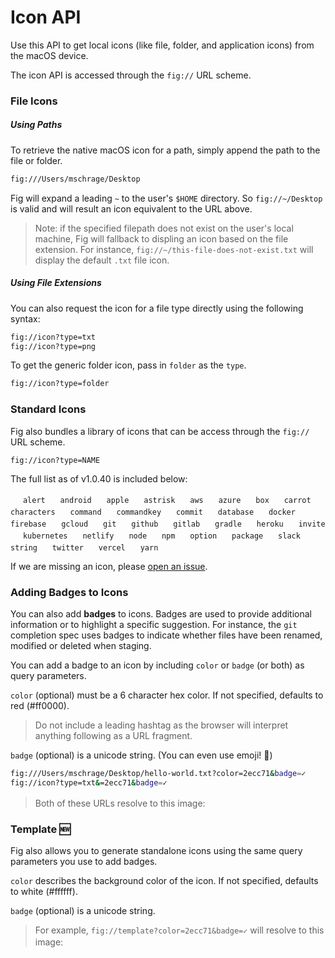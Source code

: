# Icon API

Use this API to get local icons (like file, folder, and application icons) from the macOS device.

The icon API is accessed through the `fig://` URL scheme. 

### File Icons

##### Using Paths
To retrieve the native macOS icon for a path, simply append the path to the file or folder.

```bash
fig:///Users/mschrage/Desktop
```

Fig will expand a leading `~` to the user's `$HOME` directory. So `fig://~/Desktop` is valid and will result an icon equivalent to the URL above. 

> Note: if the specified filepath does not exist on the user's local machine, Fig will fallback to displing an icon based on the file extension. For instance, `fig://~/this-file-does-not-exist.txt` will display the default `.txt` file icon.


##### Using File Extensions

You can also request the icon for a file type directly using the following syntax:
```bash
fig://icon?type=txt
fig://icon?type=png
``` 

To get the generic folder icon, pass in `folder` as the `type`. 
```bash
fig://icon?type=folder
```
### Standard Icons

Fig also bundles a library of icons that can be access through the `fig://` URL scheme. 

`fig://icon?type=NAME` 

The full list as of v1.0.40 is included below:

<img width="16px" height="16px" src="/docAssets/autocomplete/icons/alert.png"> `alert`
<img width="16px" height="16px" src="/docAssets/autocomplete/icons/android.png"> `android`
<img width="16px" height="16px" src="/docAssets/autocomplete/icons/apple.png"> `apple`
<img width="16px" height="16px" src="/docAssets/autocomplete/icons/astrix.png"> `astrisk`
<img width="16px" height="16px" src="/docAssets/autocomplete/icons/aws.png"> `aws`
<img width="16px" height="16px" src="/docAssets/autocomplete/icons/azure.png"> `azure`
<img width="16px" height="16px" src="/docAssets/autocomplete/icons/box.png"> `box`
<img width="16px" height="16px" src="/docAssets/autocomplete/icons/carrot.png"> `carrot`
<img width="16px" height="16px" src="/docAssets/autocomplete/icons/characters.png"> `characters`
<img width="16px" height="16px" src="/docAssets/autocomplete/icons/command.png"> `command`
<img width="16px" height="16px" src="/docAssets/autocomplete/icons/commandkey.png"> `commandkey`
<img width="16px" height="16px" src="/docAssets/autocomplete/icons/commit.png"> `commit`
<img width="16px" height="16px" src="/docAssets/autocomplete/icons/database.png"> `database`
<img width="16px" height="16px" src="/docAssets/autocomplete/icons/docker.png"> `docker`
<img width="16px" height="16px" src="/docAssets/autocomplete/icons/firebase.png"> `firebase`
<img width="16px" height="16px" src="/docAssets/autocomplete/icons/gcloud.png"> `gcloud`
<img width="16px" height="16px" src="/docAssets/autocomplete/icons/git.png"> `git`
<img width="16px" height="16px" src="/docAssets/autocomplete/icons/github.png"> `github`
<img width="16px" height="16px" src="/docAssets/autocomplete/icons/gitlab.png"> `gitlab`
<img width="16px" height="16px" src="/docAssets/autocomplete/icons/gradle.png"> `gradle`
<img width="16px" height="16px" src="/docAssets/autocomplete/icons/heroku.png"> `heroku`
<img width="16px" height="16px" src="/docAssets/autocomplete/icons/invite.png"> `invite`
<img width="16px" height="16px" src="/docAssets/autocomplete/icons/kubernetes.png"> `kubernetes`
<img width="16px" height="16px" src="/docAssets/autocomplete/icons/netlify.png"> `netlify`
<img width="16px" height="16px" src="/docAssets/autocomplete/icons/node.png"> `node`
<img width="16px" height="16px" src="/docAssets/autocomplete/icons/npm.png"> `npm`
<img width="16px" height="16px" src="/docAssets/autocomplete/icons/option.png"> `option`
<img width="16px" height="16px" src="/docAssets/autocomplete/icons/package.png"> `package`
<img width="16px" height="16px" src="/docAssets/autocomplete/icons/slack.png"> `slack`
<img width="16px" height="16px" src="/docAssets/autocomplete/icons/string.png"> `string`
<img width="16px" height="16px" src="/docAssets/autocomplete/icons/twitter.png"> `twitter`
<img width="16px" height="16px" src="/docAssets/autocomplete/icons/vercel.png"> `vercel`
<img width="16px" height="16px" src="/docAssets/autocomplete/icons/yarn.png"> `yarn`

If we are missing an icon, please [open an issue](https://github.com/withfig/fig).

### Adding Badges to Icons

You can also add **badges** to icons. Badges are used to provide additional information or to highlight a specific suggestion. For instance, the `git` completion spec uses badges to indicate whether files have been renamed, modified or deleted when staging.

You can add a badge to an icon by including `color` or `badge` (or both) as query parameters. 

`color` (optional) must be a 6 character hex color. If not specified, defaults to red (#ff0000).

> Do not include a leading hashtag as the browser will interpret anything following as a URL fragment. 

`badge` (optional) is a unicode string. (You can even use emoji! 🎉)



```bash
fig:///Users/mschrage/Desktop/hello-world.txt?color=2ecc71&badge=✓
fig://icon?type=txt&=2ecc71&badge=✓
```
> Both of these URLs resolve to this image: 
> <img width="16px" height="16px" src="/docAssets/autocomplete/icons/txt-with-check.png">


### Template 🆕

Fig also allows you to generate standalone icons using the same query parameters you use to add badges. 

`color` describes the background color of the icon. If not specified, defaults to white (#ffffff).

`badge` (optional) is a unicode string.

> For example, `fig://template?color=2ecc71&badge=✓` will resolve to this image:
> <img width="16px" height="16px" src="/docAssets/autocomplete/icons/template-check.png">
